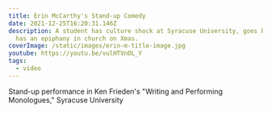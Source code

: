 ```yaml
---
title: Erin McCarthy's Stand-up Comedy
date: 2021-12-25T16:20:31.146Z
description: A student has culture shock at Syracuse University, goes home, and
  has an epiphany in church on Xmas.
coverImage: /static/images/erin-m-title-image.jpg
youtube: https://youtu.be/vulHTVnOL_Y
tags:
  - video
---
```

Stand-up performance in Ken Frieden's "Writing and Performing Monologues," Syracuse University